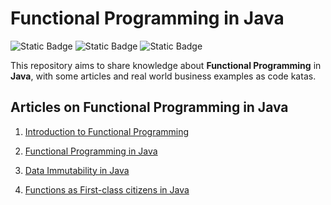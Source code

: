 # Functional Programming in Java

![Static Badge](https://img.shields.io/badge/date-2024-orange)
![Static Badge](https://img.shields.io/badge/java-14-blue)
![Static Badge](https://img.shields.io/badge/junit-5-blue)

This repository aims to share knowledge about **Functional Programming** in **Java**, with some articles and real world business examples as code katas.

## Articles on Functional Programming in Java

1. [Introduction to Functional Programming](articles/01-introduction-to-functional-programming.md)

2. [Functional Programming in Java](articles/02-functional-programming-in-java.md)

3. [Data Immutability in Java](articles/03-data-immutability-in-java)

4. [Functions as First-class citizens in Java](articles/04-java-functions-as-first-class-citizens)

[//]: # (4. [Lambda functions in Java]&#40;articles/04-java-lambda-functions.md&#41;)

[//]: # (5. [Functional Interfaces in Java]&#40;articles/05-java-functional-interfaces&#41;)

[//]: # (6. [Stream API in Java]&#40;articles/06-java-stream-api&#41;)
